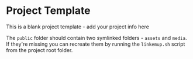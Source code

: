 # Project Template

This is a blank project template - add your project info here

The `public` folder should contain two symlinked folders - `assets` and `media`. If they're missing you can recreate them by running the `linkemup.sh` script from the project root folder.